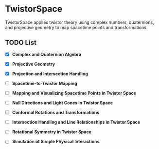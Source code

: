 # TwistorSpace
TwistorSpace applies twistor theory using complex numbers, quaternions, and projective geometry to map spacetime points and transformations

## TODO List

- [x] **Complex and Quaternion Algebra**

- [x] **Projective Geometry**

- [x] **Projection and Intersection Handling**

- [ ] **Spacetime-to-Twistor Mapping**

- [ ] **Mapping and Visualizing Spacetime Points in Twistor Space**

- [ ] **Null Directions and Light Cones in Twistor Space**

- [ ] **Conformal Rotations and Transformations**

- [ ] **Intersection Handling and Line Relationships in Twistor Space**

- [ ] **Rotational Symmetry in Twistor Space**

- [ ] **Simulation of Simple Physical Interactions** 